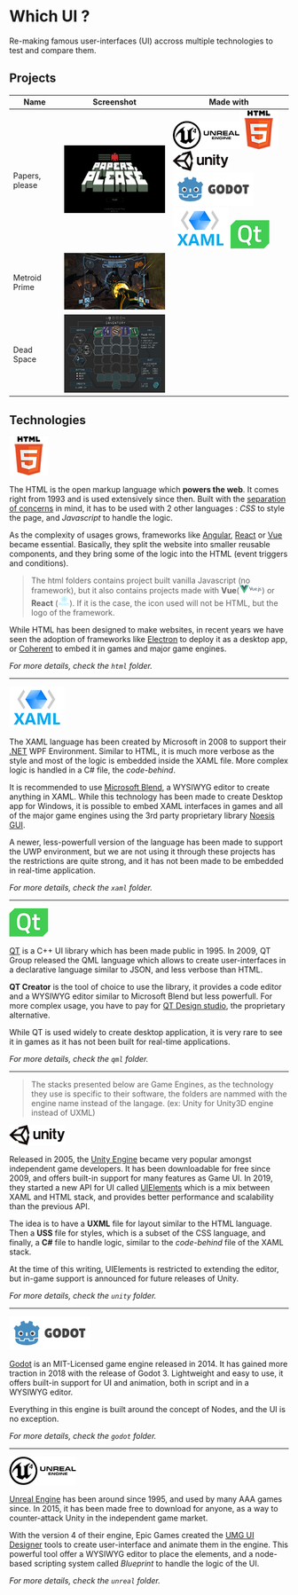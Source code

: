 # Which UI ?

Re-making famous user-interfaces (UI) accross multiple technologies to test and compare them.

## Projects

Name | Screenshot | Made with
--- | --- | ---
Papers, please | ![Papers please](doc/readme-img/papers-please.gif?raw=true) | ![Unreal](doc/readme-img/unreal.png?raw=true)![HTML](doc/readme-img/html.png?raw=true)![Unity](doc/readme-img/unity.png?raw=true)  <br> ![Godot](doc/readme-img/godot.png?raw=true) ![XAML](doc/readme-img/xaml.png?raw=true) ![QML](doc/readme-img/qt.png?raw=true)
Metroid Prime | ![Metroid Prime](doc/readme-img/metroid-prime.png?raw=true) | 
Dead Space | ![Dead space](doc/readme-img/dead-space.png?raw=true) | 

## Technologies

![HTML](doc/readme-img/html.png?raw=true)

The HTML is the open markup language which **powers the web**. It comes right from 1993 and is used extensively since then. Built with the [separation of concerns](https://en.wikipedia.org/wiki/Separation_of_concerns) in mind, it has to be used with 2 other languages : *CSS* to style the page, and *Javascript* to handle the logic.

As the complexity of usages grows, frameworks like [Angular](https://angular.io/), [React](https://fr.reactjs.org/) or [Vue](https://vuejs.org/) became essential. Basically, they split the website into smaller reusable components, and they bring some of the logic into the HTML (event triggers and conditions).

> The html folders contains project built vanilla Javascript (no framework), but it also contains projects made with **Vue**(<img src="doc/readme-img/vue.png?raw=true" height="15px">) or **React** (<img src="doc/readme-img/react.png?raw=true" height="20px">). If it is the case, the icon used will not be HTML, but the logo of the framework.

While HTML has been designed to make websites, in recent years we have seen the adoption of frameworks like [Electron](https://electronjs.org/) to deploy it as a desktop app, or [Coherent](https://coherent-labs.com/) to embed it in games and major game engines. 

*For more details, check the `html` folder.*

---

![XAML](doc/readme-img/xaml.png?raw=true)

The XAML language has been created by Microsoft in 2008 to support their [.NET](https://dotnet.microsoft.com/) WPF Environment. Similar to HTML, it is much more verbose as the style and most of the logic is embedded inside the XAML file. More complex logic is handled in a C# file, the *code-behind*.

It is recommended to use [Microsoft Blend](https://docs.microsoft.com/fr-fr/visualstudio/designers/creating-a-ui-by-using-blend-for-visual-studio?view=vs-2019), a WYSIWYG editor to create anything in XAML. While this technology has been made to create Desktop app for Windows, it is possible to embed XAML interfaces in games and all of the major game engines using the 3rd party proprietary library [Noesis GUI](https://www.noesisengine.com/).

A newer, less-powerfull version of the language has been made to support the UWP environment, but we are not using it through these projects has the restrictions are quite strong, and it has not been made to be embedded in real-time application.

*For more details, check the `xaml` folder.*

---

![QML](doc/readme-img/qt.png?raw=true) 

[QT](https://www.qt.io/) is a C++ UI library which has been made public in 1995. In 2009, QT Group released the QML language which allows to create user-interfaces in a declarative language similar to JSON, and less verbose than HTML.

**QT Creator** is the tool of choice to use the library, it provides a code editor and a WYSIWYG editor similar to Microsoft Blend but less powerfull. For more complex usage, you have to pay for [QT Design studio](https://www.qt.io/ui-framework), the proprietary alternative.

While QT is used widely to create desktop application, it is very rare to see it in games as it has not been built for real-time applications.

*For more details, check the `qml` folder.*

---

> The stacks presented below are Game Engines, as the technology they use is specific to their software, the folders are nammed with the engine name instead of the langage. 
> (ex: Unity for Unity3D engine instead of UXML)

![Unity](doc/readme-img/unity.png?raw=true)

Released in 2005, the [Unity Engine](https://unity.com/fr) became very popular amongst independent game developers. It has been downloadable for free since 2009, and offers built-in support for many features as Game UI. In 2019, they started a new API for UI called [UIElements](https://blogs.unity3d.com/2019/04/23/whats-new-with-uielements-in-2019-1/) which is a mix  between XAML and HTML stack, and provides better performance and scalability than the previous API.

The idea is to have a **UXML** file for layout similar to the HTML language. Then a **USS** file for styles, which is a subset of the CSS language, and finally, a **C#** file to handle logic, similar to the *code-behind* file of the XAML stack.

At the time of this writing, UIElements is restricted to extending the editor, but in-game support is announced for future releases of Unity.

*For more details, check the `unity` folder.*

---

![Godot](doc/readme-img/godot.png?raw=true)

[Godot](https://godotengine.org/) is an MIT-Licensed game engine released in 2014. It has gained more traction in 2018 with the release of Godot 3. Lightweight and easy to use, it offers built-in support for UI and animation, both in script and in a WYSIWYG editor.

Everything in this engine is built around the concept of Nodes, and the UI is no exception.

*For more details, check the `godot` folder.*

---

![Unreal](doc/readme-img/unreal.png?raw=true)

[Unreal Engine](https://www.unrealengine.com/en-US/what-is-unreal-engine-4) has been around since 1995, and used by many AAA games since. In 2015, it has been made free to download for anyone, as a way to counter-attack Unity in the independent game market.

With the version 4 of their engine, Epic Games created the [UMG UI Designer](https://docs.unrealengine.com/en-US/Engine/UMG/index.html) tools to create user-interface and animate them in the engine. This powerful tool offer a WYSIWYG editor to place the elements, and a node-based scripting system called *Blueprint* to handle the logic of the UI.

*For more details, check the `unreal` folder.*